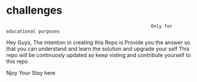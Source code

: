 # challenges
                                                          Only for educational purposes
Hey Guys,
The intention in creating this Repo is Provide you the answer so that you can understand and learn the solution and upgrade your self
This repo will be continuosly updated so keep visting and contribute yourself to this repo 

Njoy Your Stay here
